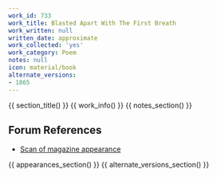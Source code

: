 ```yaml
---
work_id: 733
work_title: Blasted Apart With The First Breath
work_written: null
written_date: approximate
work_collected: 'yes'
work_category: Poem
notes: null
icon: material/book
alternate_versions:
- 1865
---
```


{{ section_title() }}
{{ work_info() }}
{{ notes_section() }}
## Forum References
- [Scan of magazine appearance](https://bukowskiforum.com/threads/stance-5-1988-like-blasted-apart-by-a-bomb-with-the-first-breath-about-the-destruction-of-a-tailfin.7321/)

{{ appearances_section() }}
{{ alternate_versions_section() }}